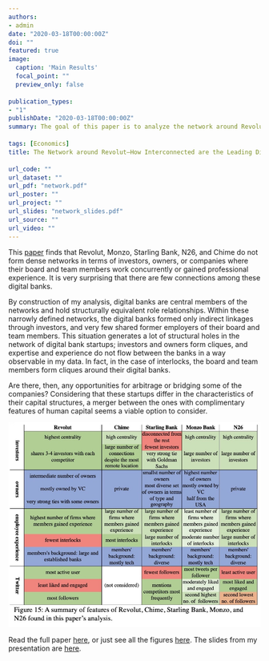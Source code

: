 ```yaml
---
authors:
- admin
date: "2020-03-18T00:00:00Z"
doi: ""
featured: true
image:
  caption: 'Main Results'
  focal_point: ""
  preview_only: false

publication_types:
- "1"
publishDate: "2020-03-18T00:00:00Z"
summary: The goal of this paper is to analyze the network around Revolut, a London company that has emerged from a startup offering an inter-bank rate currency exchange to a challenger bank that is the second largest in the world and the largest in Europe by market valuation. To that end, I consider the network structures of financial, human, and social capital flows around Revolut.

tags: [Economics]
title: The Network around Revolut—How Interconnected are the Leading Digital Banks?

url_code: ""
url_dataset: ""
url_pdf: "network.pdf"
url_poster: ""
url_project: ""
url_slides: "network_slides.pdf"
url_source: ""
url_video: ""
---
```

This <a href="network.pdf">paper</a> finds that Revolut, Monzo, Starling Bank, N26, and Chime do not form dense networks in terms of investors, owners, or companies where their board and team members work concurrently or gained professional experience. It is very surprising that there are few connections among these digital banks. 

By construction of my analysis, digital banks are central members of the networks and hold structurally equivalent role relationships. Within these narrowly defined networks, the digital banks formed only indirect linkages through investors, and very few shared former employers of their board and team members. This situation generates a lot of structural holes in the network of digital bank startups; investors and owners form cliques, and expertise and experience do not flow between the banks in a way observable in my data. In fact, in the case of interlocks, the board and team members form cliques around their digital banks. 

Are there, then, any opportunities for arbitrage or bridging some of the companies? Considering that these startups differ in the characteristics of their capital structures, a merger between the ones with complimentary features of human capital seems a viable option to consider.

<img src="summary.jpg"></img>

Read the full paper <a href="network.pdf">here</a>, or just see all the figures <a href="figures.pdf">here</a>. The slides from my presentation are <a href="network_slides.pdf">here</a>.